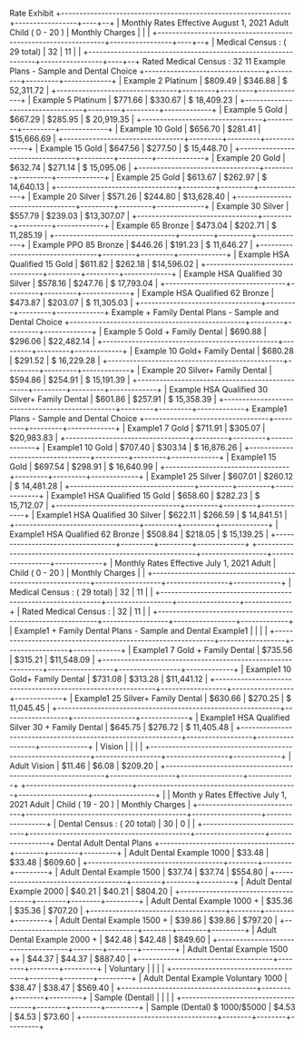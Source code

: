 Rate Exhibit
+---------------------------------------------------------------+-----------------+----+--+
| Monthly Rates Effective August 1, 2021 Adult Child ( 0 - 20 ) | Monthly Charges |    |  |
+---------------------------------------------------------------+-----------------+----+--+
| Medical Census : ( 29 total)                                  | 32              | 11 |  |
+---------------------------------------------------------------+-----------------+----+--+
Rated Medical Census :
32
 11
 Example Plans - Sample and Dental Choice
+---------------------------------+---------+---------+-------------+
| Example 2 Platinum              | $809.49 | $346.88 | $ 52,311.72 |
+---------------------------------+---------+---------+-------------+
| Example 5 Platinum              | $771.66 | $330.67 | $ 18,409.23 |
+---------------------------------+---------+---------+-------------+
| Example 5 Gold                  | $667.29 | $285.95 | $ 20,919.35 |
+---------------------------------+---------+---------+-------------+
| Example 10 Gold                 | $656.70 | $281.41 | $15,666.69  |
+---------------------------------+---------+---------+-------------+
| Example 15 Gold                 | $647.56 | $277.50 | $ 15,448.70 |
+---------------------------------+---------+---------+-------------+
| Example 20 Gold                 | $632.74 | $271.14 | $ 15,095.06 |
+---------------------------------+---------+---------+-------------+
| Example 25 Gold                 | $613.67 | $262.97 | $ 14,640.13 |
+---------------------------------+---------+---------+-------------+
| Example 20 Silver               | $571.26 | $244.80 | $13,628.40  |
+---------------------------------+---------+---------+-------------+
| Example 30 Silver               | $557.79 | $239.03 | $13,307.07  |
+---------------------------------+---------+---------+-------------+
| Example 65 Bronze               | $473.04 | $202.71 | $ 11,285.19 |
+---------------------------------+---------+---------+-------------+
| Example PPO 85 Bronze           | $446.26 | $191.23 | $ 11,646.27 |
+---------------------------------+---------+---------+-------------+
| Example HSA Qualified 15 Gold   | $611.82 | $262.18 | $14,596.02  |
+---------------------------------+---------+---------+-------------+
| Example HSA Qualified 30 Silver | $578.16 | $247.76 | $ 17,793.04 |
+---------------------------------+---------+---------+-------------+
| Example HSA Qualified 62 Bronze | $473.87 | $203.07 | $ 11,305.03 |
+---------------------------------+---------+---------+-------------+
Example + Family Dental Plans - Sample and Dental Choice
+------------------------------------------------+---------+---------+-------------+
| Example 5 Gold + Family Dental                 | $690.88 | $296.06 | $22,482.14  |
+------------------------------------------------+---------+---------+-------------+
| Example 10 Gold+ Family Dental                 | $680.28 | $291.52 | $ 16,229.28 |
+------------------------------------------------+---------+---------+-------------+
| Example 20 Silver+ Family Dental               | $594.86 | $254.91 | $ 15,191.39 |
+------------------------------------------------+---------+---------+-------------+
| Example HSA Qualified 30 Silver+ Family Dental | $601.86 | $257.91 | $ 15,358.39 |
+------------------------------------------------+---------+---------+-------------+
Example1 Plans - Sample and Dental Choice
+----------------------------------+---------+---------+-------------+
| Example1 7 Gold                  | $711.91 | $305.07 | $20,983.83  |
+----------------------------------+---------+---------+-------------+
| Example1 10 Gold                 | $707.40 | $303.14 | $ 16,876.26 |
+----------------------------------+---------+---------+-------------+
| Example1 15 Gold                 | $697.54 | $298.91 | $ 16,640.99 |
+----------------------------------+---------+---------+-------------+
| Example1 25 Silver               | $607.01 | $260.12 | $ 14,481.28 |
+----------------------------------+---------+---------+-------------+
| Example1 HSA Qualified 15 Gold   | $658.60 | $282.23 | $ 15,712.07 |
+----------------------------------+---------+---------+-------------+
| Example1 HSA Qualified 30 Silver | $622.11 | $266.59 | $ 14,841.51 |
+----------------------------------+---------+---------+-------------+
| Example1 HSA Qualified 62 Bronze | $508.84 | $218.05 | $ 15,139.25 |
+----------------------------------+---------+---------+-------------+
+-------------------------------------------------------------+------------------+-----------------+-------------+
| Monthly Rates Effective July 1, 2021 Adult                  | Child ( 0 - 20 ) | Monthly Charges |             |
+-------------------------------------------------------------+------------------+-----------------+-------------+
| Medical Census : ( 29 total)                                | 32               | 11              |             |
+-------------------------------------------------------------+------------------+-----------------+-------------+
| Rated Medical Census :                                      | 32               | 11              |             |
+-------------------------------------------------------------+------------------+-----------------+-------------+
| Example1 + Family Dental Plans - Sample and Dental Example1 |                  |                 |             |
+-------------------------------------------------------------+------------------+-----------------+-------------+
| Example1 7 Gold + Family Dental                             | $735.56          | $315.21         | $11,548.09  |
+-------------------------------------------------------------+------------------+-----------------+-------------+
| Example1 10 Gold+ Family Dental                             | $731.08          | $313.28         | $11,441.12  |
+-------------------------------------------------------------+------------------+-----------------+-------------+
| Example1 25 Silver+ Family Dental                           | $630.66          | $270.25         | $ 11,045.45 |
+-------------------------------------------------------------+------------------+-----------------+-------------+
| Example1 HSA Qualified Silver 30 + Family Dental            | $645.75          | $276.72         | $ 11,405.48 |
+-------------------------------------------------------------+------------------+-----------------+-------------+
| Vision                                                      |                  |                 |             |
+-------------------------------------------------------------+------------------+-----------------+-------------+
| Adult Vision                                                | $11.46           | $6.08           | $209.20     |
+-------------------------------------------------------------+------------------+-----------------+-------------+
+-----------------------------+--------------------------------------------+-------------------+-----------------+
|                             | Month y Rates Effective July 1, 2021 Adult | Child ( 19 - 20 ) | Monthly Charges |
+-----------------------------+--------------------------------------------+-------------------+-----------------+
| Dental Census : ( 20 total) | 30                                         | 0                 |                 |
+-----------------------------+--------------------------------------------+-------------------+-----------------+
Dental
 Adult Dental Plans
+-------------------------------------+--------+--------+---------+
| Adult Dental Example 1000           | $33.48 | $33.48 | $609.60 |
+-------------------------------------+--------+--------+---------+
| Adult Dental Example 1500           | $37.74 | $37.74 | $554.80 |
+-------------------------------------+--------+--------+---------+
| Adult Dental Example 2000           | $40.21 | $40.21 | $804.20 |
+-------------------------------------+--------+--------+---------+
| Adult Dental Example 1000 +         | $35.36 | $35.36 | $707.20 |
+-------------------------------------+--------+--------+---------+
| Adult Dental Example 1500 +         | $39.86 | $39.86 | $797.20 |
+-------------------------------------+--------+--------+---------+
| Adult Dental Example 2000 +         | $42.48 | $42.48 | $849.60 |
+-------------------------------------+--------+--------+---------+
| Adult Dental Example 1500 ++        | $44.37 | $44.37 | $887.40 |
+-------------------------------------+--------+--------+---------+
| Voluntary                           |        |        |         |
+-------------------------------------+--------+--------+---------+
| Adult Dental Example Voluntary 1000 | $38.47 | $38.47 | $569.40 |
+-------------------------------------+--------+--------+---------+
| Sample (Dental)                     |        |        |         |
+-------------------------------------+--------+--------+---------+
| Sample (Dental) $ 1000/$5000        | $4.53  | $4.53  | $73.60  |
+-------------------------------------+--------+--------+---------+
